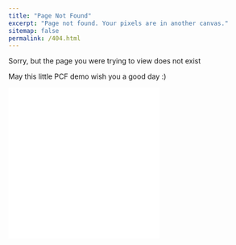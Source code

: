 ```yaml
---
title: "Page Not Found"
excerpt: "Page not found. Your pixels are in another canvas."
sitemap: false
permalink: /404.html
---
```


Sorry, but the page you were trying to view does not exist
<!-- 
<script type="text/javascript">
  var GOOG_FIXURL_LANG = 'en';
  var GOOG_FIXURL_SITE = '{{ site.url }}'
</script>
<script type="text/javascript"
  src="//linkhelp.clients.google.com/tbproxy/lh/wm/fixurl.js">
</script>
-->

May this little PCF demo wish you a good day :)

<iframe width="300" height="300" src="files/pcf.html" frameborder="0" allowfullscreen></iframe>

<!-- http://www.youtube.com/embed/dQw4w9WgXcQ -->